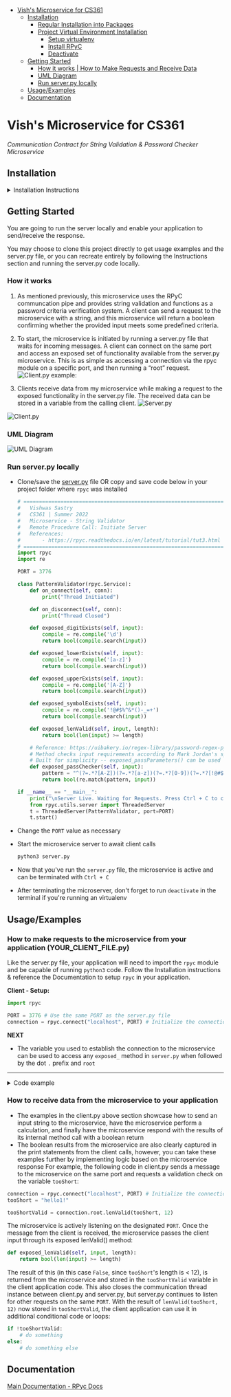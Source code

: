 - [Vish's Microservice for CS361](#vish-s-microservice-for-cs361)
  * [Installation](#installation)
    + [Regular Installation into Packages](#regular-installation-into-packages)
    + [Project Virtual Environment Installation](#project-virtual-environment-installation)
      - [Setup virtualenv](#setup-virtualenv)
      - [Install RPyC](#install-rpyc)
      - [Deactivate](#deactivate)
  * [Getting Started](#getting-started)
    + [How it works | How to Make Requests and Receive Data](#how-it-works)
    + [UML Diagram](#uml-diagram)
    + [Run server.py locally](#run-serverpy-locally)
  * [Usage/Examples](#usage-examples)
  * [Documentation](#documentation)




# Vish's Microservice for CS361

*Communication Contract for String Validation & Password Checker Microservice*

## Installation

<details><summary>Installation Instructions</summary>

This section provides instruction on how to install the [RPyC module](https://pypi.org/project/rpyc/) necessary to setup the remote procedure calls of this microservice.

Note:
- Python 3+ is required to run the microservice server
- I mentioned `pip3` as the package manager command specifically, but you can use `pip` if `pip` has already been aliased with `pip3`.

### Regular Installation into Packages

```bash
pip3 install rpyc
```

### Project Virtual Environment Installation

#### Setup virtualenv
- If your system does not have virtualenv, then install with:

    ```bash
    pip3 install virtualenv
    ```
- Change directory in bash with
    ```bash
    cd project-folder-name
    ```
- Initialize virtualenv with:
    ```bash
    virtual venv
    ```
- Activate virtualenv:
    ```bash
    source venv/bin/activate
    ```
#### Install RPyC
Once you've activated the virtual environment, install the rpyc module with:
```bash
pip3 install rpyc
```

#### Deactivate
You can close the virtual environment in bash with:
```bash
deactivate
```

</details>

## Getting Started

You are going to run the server locally and enable your application to send/receive the response.

You may choose to clone this project directly to get usage examples and the server.py file, or you can recreate entirely by following the Instructions section and running the server.py code locally.

### How it works
1. As mentioned previously, this microservice uses the RPyC communcation pipe and provides string validation and functions as a password criteria verification system. A client can send a request to the microservice with a string, and this microservice will return a boolean confirming whether the provided input meets some predefined criteria.
2. To start, the microservice is initiated by running a server.py file that waits for incoming messages. A client can connect on the same port and access an exposed set of functionality available from the server.py microservice. This is as simple as accessing a connection via the rpyc module on a specific port, and then running a “root” request.
![Client.py example:](client_calls.png)

3. Clients receive data from my microservice while making a request to the exposed functionality in the server.py file. The received data can be stored in a variable from the calling client.
![Server.py](server_exposed.png)

![Client.py](client_server_response.png)

### UML Diagram

![UML Diagram](Microservice_UML.png)

### Run server.py locally
- Clone/save the [server.py](server.py) file OR copy and save code below in your project folder where `rpyc` was installed

    ```python
    # =================================================================
    #   Vishwas Sastry
    #   CS361 | Summer 2022
    #   Microservice - String Validator
    #   Remote Procedure Call: Initiate Server
    #   References:
    #       - https://rpyc.readthedocs.io/en/latest/tutorial/tut3.html
    # =================================================================
    import rpyc
    import re

    PORT = 3776

    class PatternValidator(rpyc.Service):
        def on_connect(self, conn):
            print("Thread Initiated")

        def on_disconnect(self, conn):
            print("Thread Closed")

        def exposed_digitExists(self, input):
            compile = re.compile('\d')
            return bool(compile.search(input))

        def exposed_lowerExists(self, input):
            compile = re.compile('[a-z]')
            return bool(compile.search(input))

        def exposed_upperExists(self, input):
            compile = re.compile('[A-Z]')
            return bool(compile.search(input))

        def exposed_symbolExists(self, input):
            compile = re.compile('!@#$%^&*()-_=+')
            return bool(compile.search(input))

        def exposed_lenValid(self, input, length):
            return bool(len(input) >= length)

        # Reference: https://uibakery.io/regex-library/password-regex-python
        # Method checks input requirements according to Mark Jordan's specific password requirements
        # Built for simplicity -- exposed_passParameters() can be used for variable requirements
        def exposed_passChecker(self, input):
            pattern = "^(?=.*?[A-Z])(?=.*?[a-z])(?=.*?[0-9])(?=.*?[!@#$%^&*()-_=+]).{12,}$"
            return bool(re.match(pattern, input))

    if __name__ == "__main__":
        print("\nServer Live. Waiting for Requests. Press Ctrl + C to cancel")
        from rpyc.utils.server import ThreadedServer
        t = ThreadedServer(PatternValidator, port=PORT)
        t.start()

    ```

- Change the `PORT` value as necessary

- Start the microservice server to await client calls

    ```bash
    python3 server.py
    ```
- Now that you've run the `server.py` file, the microservice is active and can be terminated with `Ctrl + C`
- After terminating the microserver, don't forget to run `deactivate` in the terminal if you're running an virtualenv

## Usage/Examples

### How to make requests to the microservice from your application (YOUR_CLIENT_FILE.py)
Like the server.py file, your application will need to import the `rpyc` module and be capable of running `python3` code. Follow the Installation instructions & reference the Documentation to setup `rpyc` in your application.

**Client - Setup:**
```python
import rpyc

PORT = 3776 # Use the same PORT as the server.py file
connection = rpyc.connect("localhost", PORT) # Initialize the connection
```
**NEXT**
- The variable you used to establish the connection to the microservice can be used to access any `exposed_` method in `server.py` when followed by the dot `.` prefix and `root`
____
<details><summary>Code example</summary>
#### Example 1A: Print boolean of whether string input contains digits
```python
noDigits = "HelloWorld!!!"
print("noDigits", connection.root.digitExists(noDigits)) # print False | no digits in string
```
#### Example 1B: Print boolean of whether string input contains digits
```python
noLower = "HELLOWORLD123!"
print("HasDigits", connection.root.digitExists(noLower)) # print True | string has digits
```
#### Example 2A: Print boolean of whether string input
```python
noLower = "HELLOWORLD123!"
print("noLower", connection.root.lowerExists(noLower)) # print False | no lowercase in string
```
#### Example 2B: Print boolean of whether string input
```python
noUpper = "helloworld123_"
print("HasLower", connection.root.lowerExists(noUpper)) # print True | string has lowercase
```

#### Example 3A: Print boolean of whether string input
```python
noUpper = "helloworld123_"
print("noUpper", connection.root.upperExists(noUpper)) # print False | no uppercase in string
```
#### Example 3B: Print boolean of whether string input
```python
noLower = "HELLOWORLD123!"
print("HasUpper", connection.root.upperExists(noLower)) # print True | string has uppercase
```

#### Example 4A: Print boolean of whether string input
```python
tooShort = "hello1!"
print("tooShort", connection.root.lenValid(tooShort, 12)) # print False | string not >= 12
```
#### Example 4B: Print boolean of whether string input
```python
noDigits = "HelloWorld!!!"
print("CorrectLength", connection.root.lenValid(noDigits, 12)) # print True | string >= 12
```

#### Example 5: passChecker(): returns True if input's length >= 12, has digits, has lowercase, has uppercase, has symbol from 0-9 number key row
```python
correct = "HelloWorld123!@#"
print("correct", connection.root.passChecker(correct)) # print True
print("direct_correct", connection.root.passChecker("He11()W()r1d")) # print True
```
</details>

### How to receive data from the microservice to your application
- The examples in the client.py above section showcase how to send an input string to the microservice, have the microservice perform a calculation, and finally have the microservice respond with the results of its internal method call with a boolean return
- The boolean results from the microservice are also clearly captured in the print statements from the client calls, however, you can take these examples further by implementing logic based on the microservice response
For example, the following code in client.py sends a message to the microservice on the same port and requests a validation check on the variable `tooShort`:
```python
connection = rpyc.connect("localhost", PORT) # Initialize the connection
tooShort = "hello1!"

tooShortValid = connection.root.lenValid(tooShort, 12)
```
The microservice is actively listening on the designated `PORT`. Once the message from the client is received, the microservice passes the client input through its exposed lenValid() method:
```python
def exposed_lenValid(self, input, length):
    return bool(len(input) >= length)
```
The result of this (in this case `False`, since `tooShort`'s length is < 12), is returned from the microservice and stored in the `tooShortValid` variable in the client application code. This also closes the communication thread instance between client.py and server.py, but server.py continues to listen for other requests on the same `PORT`.
With the result of `lenValid(tooShort, 12)` now stored in `tooShortValid`, the client application can use it in additional conditional code or loops:
```python
if !tooShortValid:
    # do something
else:
    # do something else
```
## Documentation

[Main Documentation - RPyc Docs](https://rpyc.readthedocs.io/)
